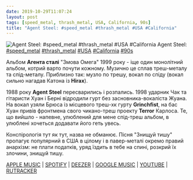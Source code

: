 ```yaml
---
date: 2019-10-29T11:07:24
layout: post
tags: [speed_metal, thrash_metal, USA, California, 90s]
title: "Agent Steel: #speed_metal #thrash_metal #USA #California"
---
```

![Agent Steel: #speed_metal #thrash_metal #USA #California](https://res.cloudinary.com/vast-space-unexplored/image/upload/photos/photo_789_29-10-2019_11-07-24.jpg)
Agent Steel: [#speed_metal](/tags/#speed_metal) [#thrash_metal](/tags/#thrash_metal) [#USA](/tags/#USA) [#California](/tags/#California) [#90s](/tags/#90s)

Альбом **Агента сталі** &quot;Змова Омега&quot; 1999 року - іще один монолітний альбом, котрий варто почути кожному. Музично це сплав треш-металу та спід-металу. Приблизно так: музло по трешу, вокал по спіду (вокал сильно нагадав Катона із **Hirax**).

1988 року **Agent Steel** пересварились і розпались. 1998 ударник Чак та гітаристи Хуан і Берні відродили гурт без засновника-вокаліста Жуана. На вокал узяли Брюса із місцевого треш-хк гурту **Grinchfist**, на бас Хуан привів фронтмена свого чикано-треш проекту **Terror** Карлоса. Те, що вийшло - напевне, улюблений для мене спід-треш альбом, в улюблені хочеться додавати його геть увесь.

Конспірологія тут як тут, назва не обманює. Пісня &quot;Знищуй тишу&quot; пропагує популярний в США в цілому і в павер-металі окремо правий анархізм: не плати податків, уряд їздить в тебе на спині, розкрий їх злочини, знищуй тишу.

[APPLE MUSIC](https://music.apple.com/gr/album/omega-conspiracy/76242853) \| [SPOTIFY](https://open.spotify.com/album/66a8klARJMqpU9oEIy9Er9) \| [DEEZER](https://www.deezer.com/album/44671961?utm_source=deezer&amp;utm_content=album-44671961&amp;utm_term=1601611822_1572339907&amp;utm_medium=web) \| [GOOGLE MUSIC](https://play.google.com/music/m/Blknokgep7ea64inc2tomsehkpi?t=Omega_Conspiracy_-_Agent_Steel) \| [YOUTUBE](https://www.youtube.com/playlist?list=OLAK5uy_lxG_8ed88A9LrPNRCYbVB9-uUk0RkE4IU) \| [RUTRACKER](https://rutracker.org/forum/viewtopic.php?t=1377063)
